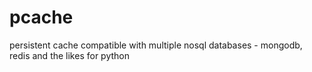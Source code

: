 # pcache
persistent cache compatible with multiple nosql databases - mongodb, redis and the likes for python
